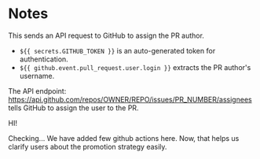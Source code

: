 # Notes

This sends an API request to GitHub to assign the PR author.
- `${{ secrets.GITHUB_TOKEN }}` is an auto-generated token for authentication.
- `${{ github.event.pull_request.user.login }}` extracts the PR author's username.

The API endpoint: https://api.github.com/repos/OWNER/REPO/issues/PR_NUMBER/assignees tells GitHub to assign the user to the PR.

HI!

Checking...
We have added few github actions here.
Now, that helps us clarify users about the promotion strategy easily.
